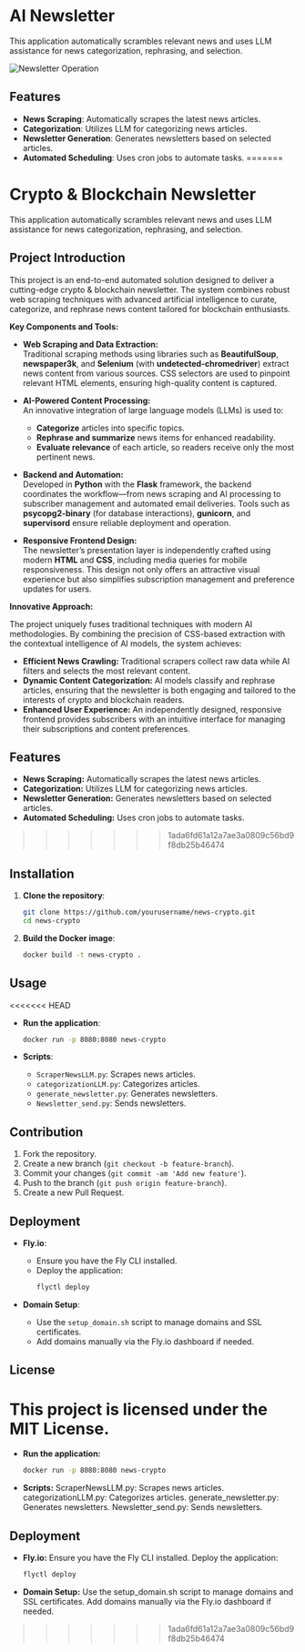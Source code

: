 # AI Newsletter

This application automatically scrambles relevant news and uses LLM assistance for news categorization, rephrasing, and selection.

![Newsletter Operation](https://raw.githubusercontent.com/yagebin79386/AI_News/main/assets/Newsletter_operation.gif)

## Features

- **News Scraping**: Automatically scrapes the latest news articles.
- **Categorization**: Utilizes LLM for categorizing news articles.
- **Newsletter Generation**: Generates newsletters based on selected articles.
- **Automated Scheduling**: Uses cron jobs to automate tasks.
=======
# Crypto & Blockchain Newsletter

This application automatically scrambles relevant news and uses LLM assistance for news categorization, rephrasing, and selection.

## Project Introduction

This project is an end-to-end automated solution designed to deliver a cutting-edge crypto & blockchain newsletter. The system combines robust web scraping techniques with advanced artificial intelligence to curate, categorize, and rephrase news content tailored for blockchain enthusiasts.

**Key Components and Tools:**

- **Web Scraping and Data Extraction:**  
  Traditional scraping methods using libraries such as **BeautifulSoup**, **newspaper3k**, and **Selenium** (with **undetected-chromedriver**) extract news content from various sources. CSS selectors are used to pinpoint relevant HTML elements, ensuring high-quality content is captured.

- **AI-Powered Content Processing:**  
  An innovative integration of large language models (LLMs) is used to:
  - **Categorize** articles into specific topics.
  - **Rephrase and summarize** news items for enhanced readability.
  - **Evaluate relevance** of each article, so readers receive only the most pertinent news.

- **Backend and Automation:**  
  Developed in **Python** with the **Flask** framework, the backend coordinates the workflow—from news scraping and AI processing to subscriber management and automated email deliveries. Tools such as **psycopg2-binary** (for database interactions), **gunicorn**, and **supervisord** ensure reliable deployment and operation.

- **Responsive Frontend Design:**  
  The newsletter’s presentation layer is independently crafted using modern **HTML** and **CSS**, including media queries for mobile responsiveness. This design not only offers an attractive visual experience but also simplifies subscription management and preference updates for users.

**Innovative Approach:**

The project uniquely fuses traditional techniques with modern AI methodologies. By combining the precision of CSS-based extraction with the contextual intelligence of AI models, the system achieves:
- **Efficient News Crawling:** Traditional scrapers collect raw data while AI filters and selects the most relevant content.
- **Dynamic Content Categorization:** AI models classify and rephrase articles, ensuring that the newsletter is both engaging and tailored to the interests of crypto and blockchain readers.
- **Enhanced User Experience:** An independently designed, responsive frontend provides subscribers with an intuitive interface for managing their subscriptions and content preferences.

## Features

- **News Scraping:** Automatically scrapes the latest news articles.
- **Categorization:** Utilizes LLM for categorizing news articles.
- **Newsletter Generation:** Generates newsletters based on selected articles.
- **Automated Scheduling:** Uses cron jobs to automate tasks.
>>>>>>> 1ada6fd61a12a7ae3a0809c56bd9f8db25b46474

## Installation

1. **Clone the repository**:
   ```bash
   git clone https://github.com/yourusername/news-crypto.git
   cd news-crypto
   ```

2. **Build the Docker image**:
   ```bash
   docker build -t news-crypto .
   ```

## Usage
<<<<<<< HEAD

- **Run the application**:
  ```bash
  docker run -p 8080:8080 news-crypto
  ```

- **Scripts**:
  - `ScraperNewsLLM.py`: Scrapes news articles.
  - `categorizationLLM.py`: Categorizes articles.
  - `generate_newsletter.py`: Generates newsletters.
  - `Newsletter_send.py`: Sends newsletters.

## Contribution

1. Fork the repository.
2. Create a new branch (`git checkout -b feature-branch`).
3. Commit your changes (`git commit -am 'Add new feature'`).
4. Push to the branch (`git push origin feature-branch`).
5. Create a new Pull Request.

## Deployment

- **Fly.io**:
  - Ensure you have the Fly CLI installed.
  - Deploy the application:
    ```bash
    flyctl deploy
    ```

- **Domain Setup**:
  - Use the `setup_domain.sh` script to manage domains and SSL certificates.
  - Add domains manually via the Fly.io dashboard if needed.

## License

This project is licensed under the MIT License.
=======
- **Run the application:**
  ```bash
  docker run -p 8080:8080 news-crypto
  ```
- **Scripts:**
ScraperNewsLLM.py: Scrapes news articles.
categorizationLLM.py: Categorizes articles.
generate_newsletter.py: Generates newsletters.
Newsletter_send.py: Sends newsletters.

## Deployment
- **Fly.io:**
  Ensure you have the Fly CLI installed.
  Deploy the application:
  ```bash
  flyctl deploy
  ```
- **Domain Setup:**
  Use the setup_domain.sh script to manage domains and SSL certificates.
  Add domains manually via the Fly.io dashboard if needed.
>>>>>>> 1ada6fd61a12a7ae3a0809c56bd9f8db25b46474
